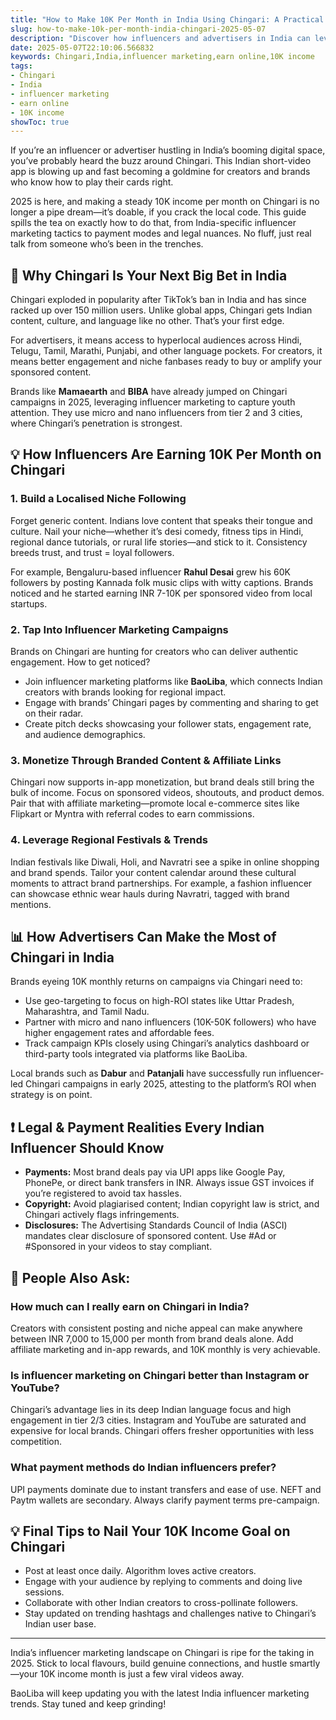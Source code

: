 ```yaml
---
title: "How to Make 10K Per Month in India Using Chingari: A Practical Guide for Influencers"
slug: how-to-make-10k-per-month-india-chingari-2025-05-07
description: "Discover how influencers and advertisers in India can leverage Chingari for influencer marketing and earn online, building a consistent 10K income monthly with real local insights and strategies."
date: 2025-05-07T22:10:06.566832
keywords: Chingari,India,influencer marketing,earn online,10K income
tags:
- Chingari
- India
- influencer marketing
- earn online
- 10K income
showToc: true
---
```


If you’re an influencer or advertiser hustling in India’s booming digital space, you’ve probably heard the buzz around Chingari. This Indian short-video app is blowing up and fast becoming a goldmine for creators and brands who know how to play their cards right.  

2025 is here, and making a steady 10K income per month on Chingari is no longer a pipe dream—it’s doable, if you crack the local code. This guide spills the tea on exactly how to do that, from India-specific influencer marketing tactics to payment modes and legal nuances. No fluff, just real talk from someone who’s been in the trenches.  

## 📢 Why Chingari Is Your Next Big Bet in India  

Chingari exploded in popularity after TikTok’s ban in India and has since racked up over 150 million users. Unlike global apps, Chingari gets Indian content, culture, and language like no other. That’s your first edge.  

For advertisers, it means access to hyperlocal audiences across Hindi, Telugu, Tamil, Marathi, Punjabi, and other language pockets. For creators, it means better engagement and niche fanbases ready to buy or amplify your sponsored content.  

Brands like **Mamaearth** and **BIBA** have already jumped on Chingari campaigns in 2025, leveraging influencer marketing to capture youth attention. They use micro and nano influencers from tier 2 and 3 cities, where Chingari’s penetration is strongest.  

## 💡 How Influencers Are Earning 10K Per Month on Chingari  

### 1. Build a Localised Niche Following  

Forget generic content. Indians love content that speaks their tongue and culture. Nail your niche—whether it’s desi comedy, fitness tips in Hindi, regional dance tutorials, or rural life stories—and stick to it. Consistency breeds trust, and trust = loyal followers.  

For example, Bengaluru-based influencer **Rahul Desai** grew his 60K followers by posting Kannada folk music clips with witty captions. Brands noticed and he started earning INR 7-10K per sponsored video from local startups.  

### 2. Tap Into Influencer Marketing Campaigns  

Brands on Chingari are hunting for creators who can deliver authentic engagement. How to get noticed?  

- Join influencer marketing platforms like **BaoLiba**, which connects Indian creators with brands looking for regional impact.  
- Engage with brands’ Chingari pages by commenting and sharing to get on their radar.  
- Create pitch decks showcasing your follower stats, engagement rate, and audience demographics.  

### 3. Monetize Through Branded Content & Affiliate Links  

Chingari now supports in-app monetization, but brand deals still bring the bulk of income. Focus on sponsored videos, shoutouts, and product demos. Pair that with affiliate marketing—promote local e-commerce sites like Flipkart or Myntra with referral codes to earn commissions.  

### 4. Leverage Regional Festivals & Trends  

Indian festivals like Diwali, Holi, and Navratri see a spike in online shopping and brand spends. Tailor your content calendar around these cultural moments to attract brand partnerships. For example, a fashion influencer can showcase ethnic wear hauls during Navratri, tagged with brand mentions.  

## 📊 How Advertisers Can Make the Most of Chingari in India  

Brands eyeing 10K monthly returns on campaigns via Chingari need to:  

- Use geo-targeting to focus on high-ROI states like Uttar Pradesh, Maharashtra, and Tamil Nadu.  
- Partner with micro and nano influencers (10K-50K followers) who have higher engagement rates and affordable fees.  
- Track campaign KPIs closely using Chingari’s analytics dashboard or third-party tools integrated via platforms like BaoLiba.  

Local brands such as **Dabur** and **Patanjali** have successfully run influencer-led Chingari campaigns in early 2025, attesting to the platform’s ROI when strategy is on point.  

## ❗ Legal & Payment Realities Every Indian Influencer Should Know  

- **Payments:** Most brand deals pay via UPI apps like Google Pay, PhonePe, or direct bank transfers in INR. Always issue GST invoices if you’re registered to avoid tax hassles.  
- **Copyright:** Avoid plagiarised content; Indian copyright law is strict, and Chingari actively flags infringements.  
- **Disclosures:** The Advertising Standards Council of India (ASCI) mandates clear disclosure of sponsored content. Use #Ad or #Sponsored in your videos to stay compliant.  

## 🤔 People Also Ask:  

### How much can I really earn on Chingari in India?  

Creators with consistent posting and niche appeal can make anywhere between INR 7,000 to 15,000 per month from brand deals alone. Add affiliate marketing and in-app rewards, and 10K monthly is very achievable.  

### Is influencer marketing on Chingari better than Instagram or YouTube?  

Chingari’s advantage lies in its deep Indian language focus and high engagement in tier 2/3 cities. Instagram and YouTube are saturated and expensive for local brands. Chingari offers fresher opportunities with less competition.  

### What payment methods do Indian influencers prefer?  

UPI payments dominate due to instant transfers and ease of use. NEFT and Paytm wallets are secondary. Always clarify payment terms pre-campaign.  

## 💡 Final Tips to Nail Your 10K Income Goal on Chingari  

- Post at least once daily. Algorithm loves active creators.  
- Engage with your audience by replying to comments and doing live sessions.  
- Collaborate with other Indian creators to cross-pollinate followers.  
- Stay updated on trending hashtags and challenges native to Chingari’s Indian user base.  

---

India’s influencer marketing landscape on Chingari is ripe for the taking in 2025. Stick to local flavours, build genuine connections, and hustle smartly—your 10K income month is just a few viral videos away.  

BaoLiba will keep updating you with the latest India influencer marketing trends. Stay tuned and keep grinding!